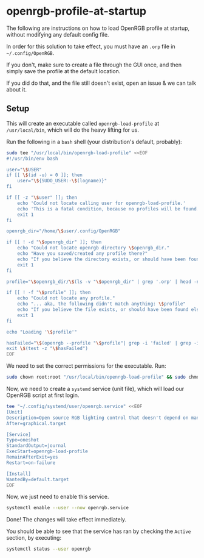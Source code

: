 # openrgb-profile-at-startup
The following are instructions on how to load OpenRGB profile at startup, without modifying any default config file.

In order for this solution to take effect, you must have an `.orp` file in `~/.config/OpenRGB`.

If you don't, make sure to create a file through the GUI once, and then simply save the profile at the default location.

If you did do that, and the file still doesn't exist, open an issue & we can talk about it.

## Setup
This will create an executable called `openrgb-load-profile` at `/usr/local/bin`, which will do the heavy lifting for us.

Run the following in a `bash` shell (your distribution's default, probably):
```bash
sudo tee "/usr/local/bin/openrgb-load-profile" <<EOF
#!/usr/bin/env bash

user="\$USER"
if [[ \$(id -u) = 0 ]]; then
    user="\${SUDO_USER:-\$(logname)}"
fi

if [[ -z "\$user" ]]; then
    echo 'Could not locate calling user for openrgb-load-profile.'
    echo 'This is a fatal condition, because no profiles will be found.'
    exit 1
fi

openrgb_dir="/home/\$user/.config/OpenRGB"

if [[ ! -d "\$openrgb_dir" ]]; then
    echo "Could not locate openrgb directory \$openrgb_dir."
    echo "Have you saved/created any profile there?"
    echo "If you believe the directory exists, or should have been found elsewhere, open an issue in github."
    exit 1
fi

profile="\$openrgb_dir/\$(ls -v "\$openrgb_dir" | grep '.orp' | head -n 1)"

if [[ ! -f "\$profile" ]]; then
    echo "Could not locate any profile."
    echo "... aka, the following didn't match anything: \$profile"
    echo "If you believe the file exists, or should have been found elsewhere, open an issue on github."
    exit 1
fi

echo "Loading '\$profile'"

hasFailed="\$(openrgb --profile "\$profile"| grep -i 'failed' | grep -i 'profile')"
exit \$(test -z "\$hasFailed")
EOF
```
We need to set the correct permissions for the executable. Run:
```bash
sudo chown root:root "/usr/local/bin/openrgb-load-profile" && sudo chmod 755 "/usr/local/bin/openrgb-load-profile"
```

Now, we need to create a `systemd` service (unit file), which will load our OpenRGB script at first login.
```bash
tee "~/.config/systemd/user/openrgb.service" <<EOF
[Unit]
Description=Open source RGB lighting control that doesn't depend on manufacturer software.
After=graphical.target

[Service]
Type=oneshot
StandardOutput=journal
ExecStart=openrgb-load-profile
RemainAfterExit=yes
Restart=on-failure

[Install]
WantedBy=default.target
EOF
```

Now, we just need to enable this service.
```bash
systemctl enable --user --now openrgb.service
```
Done! The changes will take effect immediately.

You should be able to see that the service has ran by checking the `Active` section, by executing:
```bash
systemctl status --user openrgb
```
